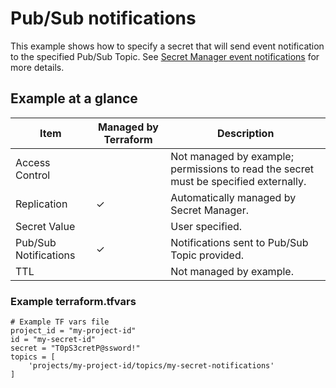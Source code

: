 # Pub/Sub notifications

This example shows how to specify a secret that will send event notification to the specified Pub/Sub Topic. See
[Secret Manager event notifications](https://cloud.google.com/secret-manager/docs/event-notifications#how_event_notifications_work_in)
for more details.

## Example at a glance

|Item|Managed by Terraform|Description|
|----|--------------------|-----------|
|Access Control||Not managed by example; permissions to read the secret must be specified externally.|
|Replication|&check;|Automatically managed by Secret Manager.|
|Secret Value||User specified.|
|Pub/Sub Notifications|&check;|Notifications sent to Pub/Sub Topic provided.|
|TTL||Not managed by example.|

<!-- spell-checker: disable -->
### Example terraform.tfvars

```properties
# Example TF vars file
project_id = "my-project-id"
id = "my-secret-id"
secret = "T0pS3cretP@ssword!"
topics = [
    'projects/my-project-id/topics/my-secret-notifications'
]
```
